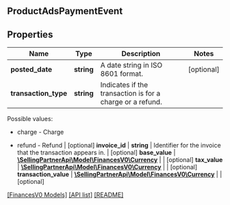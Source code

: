 ## ProductAdsPaymentEvent

## Properties

Name | Type | Description | Notes
------------ | ------------- | ------------- | -------------
**posted_date** | **string** | A date string in ISO 8601 format. | [optional]
**transaction_type** | **string** | Indicates if the transaction is for a charge or a refund.

Possible values:

* charge - Charge

* refund - Refund | [optional]
**invoice_id** | **string** | Identifier for the invoice that the transaction appears in. | [optional]
**base_value** | [**\SellingPartnerApi\Model\FinancesV0\Currency**](Currency.md) |  | [optional]
**tax_value** | [**\SellingPartnerApi\Model\FinancesV0\Currency**](Currency.md) |  | [optional]
**transaction_value** | [**\SellingPartnerApi\Model\FinancesV0\Currency**](Currency.md) |  | [optional]

[[FinancesV0 Models]](../) [[API list]](../../Api) [[README]](../../../README.md)
